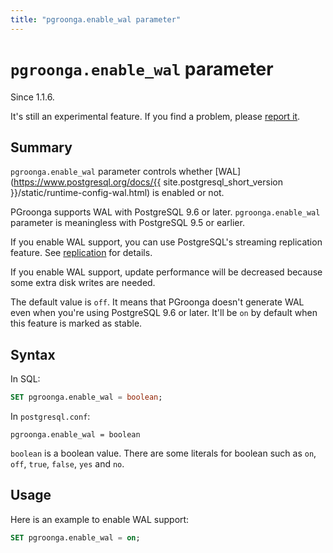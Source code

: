 ```yaml
---
title: "pgroonga.enable_wal parameter"
---
```


# `pgroonga.enable_wal` parameter

Since 1.1.6.

It's still an experimental feature. If you find a problem, please [report it](https://github.com/pgroonga/pgroonga/issues/new).

## Summary

`pgroonga.enable_wal` parameter controls whether [WAL](https://www.postgresql.org/docs/{{ site.postgresql_short_version }}/static/runtime-config-wal.html) is enabled or not.

PGroonga supports WAL with PostgreSQL 9.6 or later. `pgroonga.enable_wal` parameter is meaningless with PostgreSQL 9.5 or earlier.

If you enable WAL support, you can use PostgreSQL's streaming replication feature. See [replication](../replication.html) for details.

If you enable WAL support, update performance will be decreased because some extra disk writes are needed.

The default value is `off`. It means that PGroonga doesn't generate WAL even when you're using PostgreSQL 9.6 or later. It'll be `on` by default when this feature is marked as stable.

## Syntax

In SQL:

```sql
SET pgroonga.enable_wal = boolean;
```

In `postgresql.conf`:

```text
pgroonga.enable_wal = boolean
```

`boolean` is a boolean value. There are some literals for boolean such as `on`, `off`, `true`, `false`, `yes` and `no`.

## Usage

Here is an example to enable WAL support:

```sql
SET pgroonga.enable_wal = on;
```
